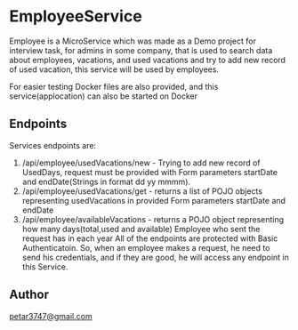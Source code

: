 # EmployeeService
Employee is a MicroService which was made as a Demo project for interview task, for admins in some company, that is used to search data about employees, vacations, and used vacations and try to add new record of used vacation, this service will be used by employees.


For easier testing Docker files are also provided, and this service(applocation) can also be started on Docker


## Endpoints
Services endpoints are:

1. /api/employee/usedVacations/new - Trying to add new record of UsedDays, request must be provided with Form parameters startDate and endDate(Strings in format dd yy mmmm).
2. /api/employee/usedVacations/get - returns a list of POJO objects representing usedVacations in provided Form parameters startDate and endDate
3. /api/employee/availableVacations - returns a POJO object representing how many days(total,used and available) Employee who sent the request has in each year
   All of the endpoints are protected with Basic Authenticatoin. So, when an employee makes a request, he need to send his credentials, and if they are good, he will access any endpoint in this Service.
## Author
petar3747@gmail.com
